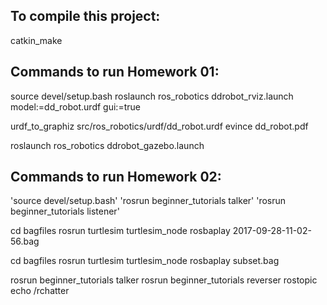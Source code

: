 

## To compile this project:

catkin_make

## Commands to run Homework 01:

source devel/setup.bash
roslaunch ros_robotics ddrobot_rviz.launch model:=dd_robot.urdf gui:=true

urdf_to_graphiz src/ros_robotics/urdf/dd_robot.urdf 
evince dd_robot.pdf

roslaunch ros_robotics ddrobot_gazebo.launch 


## Commands to run Homework 02:

'source devel/setup.bash'
'rosrun beginner_tutorials talker'
'rosrun beginner_tutorials listener'


cd bagfiles
rosrun turtlesim turtlesim_node
rosbaplay 2017-09-28-11-02-56.bag

cd bagfiles
rosrun turtlesim turtlesim_node
rosbaplay subset.bag


rosrun beginner_tutorials talker
rosrun beginner_tutorials reverser
rostopic echo /rchatter 



